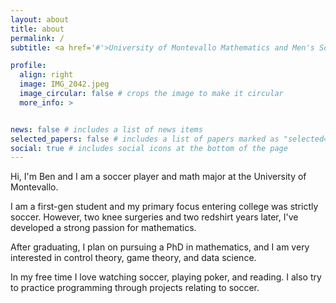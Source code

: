 ```yaml
---
layout: about
title: about
permalink: /
subtitle: <a href='#'>University of Montevallo Mathematics and Men's Soccer</a>. lebdaouib@gmail.com

profile:
  align: right
  image: IMG_2042.jpeg
  image_circular: false # crops the image to make it circular
  more_info: >


news: false # includes a list of news items
selected_papers: false # includes a list of papers marked as "selected={true}"
social: true # includes social icons at the bottom of the page
---
```


Hi, I'm Ben and I am a soccer player and math major at the University of Montevallo.

I am a first-gen student and my primary focus entering college was strictly soccer. However, two knee surgeries and two redshirt years later, I've developed a strong passion for mathematics.

After graduating, I plan on pursuing a PhD in mathematics, and I am very interested in control theory, game theory, and data science.

In my free time I love watching soccer, playing poker, and reading. I also try to practice programming through projects relating to soccer.


